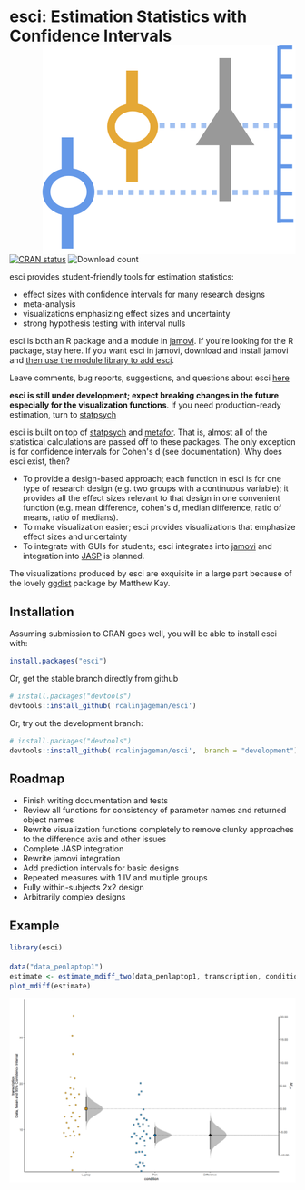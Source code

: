 # esci: Estimation Statistics with Confidence Intervals <img src="man/figures/esci_logo.svg" align="right" alt = "esci logo"/>

[![CRAN
status](https://www.r-pkg.org/badges/version/esci)](https://CRAN.R-project.org/package=esci)
![Download
count](https://cranlogs.r-pkg.org/badges/last-month/esci)

esci provides student-friendly tools for estimation statistics:

- effect sizes with confidence intervals for many research designs
- meta-analysis
- visualizations emphasizing effect sizes and uncertainty
- strong hypothesis testing with interval nulls


esci is both an R package and a module in [jamovi](https://www.jamovi.org/).  If
you're looking for the R package, stay here.  If you want esci in jamovi,
download and install jamovi and 
[then use the module library to add esci](https://thenewstatistics.com/itns/esci/jesci/).


Leave comments, bug reports, suggestions, and questions about esci 
[here](https://github.com/rcalinjageman/esci/discussions)


**esci is still under development; expect breaking changes in the future
especially for the visualization functions**.  If you need production-ready
estimation, turn to [statpsych](https://cran.r-project.org/package=statpsych)


esci is built on top of [statpsych](https://cran.r-project.org/package=statpsych) and
[metafor](https://www.metafor-project.org/doku.php/metafor).  That is, almost 
all of the statistical calculations are passed off to these packages.  The 
only exception is for confidence intervals for Cohen's d (see documentation).
Why does esci exist, then?

- To provide a design-based approach; each function in esci is for one type of
research design (e.g. two groups with a continuous variable); it provides
all the effect sizes relevant to that design in one convenient function (e.g.
mean difference, cohen's d, median difference, ratio of means, ratio of
medians).  
- To make visualization easier; esci provides visualizations that emphasize
effect sizes and uncertainty
- To integrate with GUIs for students; esci integrates into [jamovi](https://www.jamovi.org/)
and integration into [JASP](https://jasp-stats.org/) is planned.

The visualizations produced by esci are exquisite in a large part because of
the lovely [ggdist](https://CRAN.R-project.org/package=ggdist) 
package by Matthew Kay.


## Installation

Assuming submission to CRAN goes well, you will be able to install esci with:

``` r
install.packages("esci")
```

Or, get the stable branch directly from github

``` r
# install.packages("devtools")
devtools::install_github('rcalinjageman/esci')
```

Or, try out the development branch:
``` r
# install.packages("devtools")
devtools::install_github('rcalinjageman/esci',  branch = "development")
```


## Roadmap
- Finish writing documentation and tests
- Review all functions for consistency of parameter names and returned object
names
- Rewrite visualization functions completely to remove clunky approaches
to the difference axis and other issues
- Complete JASP integration
- Rewrite jamovi integration
- Add prediction intervals for basic designs
- Repeated measures with 1 IV and multiple groups
- Fully within-subjects 2x2 design
- Arbitrarily complex designs


## Example
``` r
library(esci)

data("data_penlaptop1")
estimate <- estimate_mdiff_two(data_penlaptop1, transcription, condition)
plot_mdiff(estimate)

```

<img src="man/figures/plot_mdiff.png" align="right" alt="Example difference plot"/>
